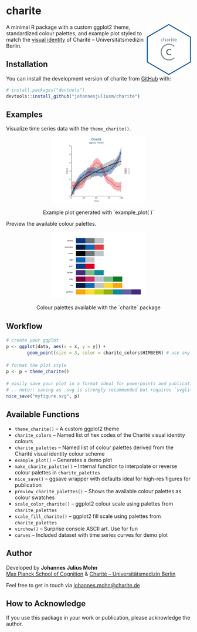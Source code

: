<!-- README.md is generated from README.Rmd. Please edit that file -->

# charite

<!-- badges: start -->
<!-- badges: end -->

<img src="man/figures/hex_charite.png" width="120" align="right" />

A minimal R package with a custom ggplot2 theme, standardized colour
palettes, and example plot styled to match the [visual
identity](https://marke.charite.de/d/Y3FxSwD6Tz3a) of Charité –
Universitätsmedizin Berlin.

## Installation

You can install the development version of charite from
[GitHub](https://github.com/johannesjuliusm/charite) with:

``` r
# install.packages("devtools")
devtools::install_github("johannesjuliusm/charite")
```

## Examples

Visualize time series data with the `theme_charite()`.

<div class="figure" style="text-align: center">

<img src="man/figures/README-example-1.png" alt="Example plot generated with `example_plot( )`" width="50%" />
<p class="caption">
Example plot generated with `example_plot( )`
</p>

</div>

Preview the available colour palettes.

<div class="figure" style="text-align: center">

<img src="man/figures/README-preview-1.png" alt="Colour palettes available with the `charite` package" width="50%" />
<p class="caption">
Colour palettes available with the `charite` package
</p>

</div>

## Workflow

``` r
# create your ggplot
p <- ggplot(data, aes(x = x, y = y)) +
        geom_point(size = 3, color = charite_colors$HIMBEER) # use any of the Charité colors
        
# format the plot style
p <- p + theme_charite()

# easily save your plot in a format ideal for powerpoints and publications
# .. note:: saving as .svg is strongly recommended but requires `svglite` to be installed
nice_save("myfigure.svg", p)
```

## Available Functions

- `theme_charite()` – A custom ggplot2 theme
- `charite_colors` – Named list of hex codes of the Charité visual
  identity colours
- `charite_palettes` – Named list of colour palettes derived from the
  Charité visual identity colour scheme
- `example_plot()` – Generates a demo plot
- `make_charite_palette()` – Internal function to interpolate or reverse
  colour palettes in `charite_palettes`
- `nice_save()` – ggsave wrapper with defaults ideal for high-res
  figures for publication
- `preview_charite_palettes()` – Shows the available colour palettes as
  colour swatches
- `scale_color_charite()` – ggplot2 colour scale using palettes from
  `charite_palettes`
- `scale_fill_charite()` – ggplot2 fill scale using palettes from
  `charite_palettes`
- `virchow()` – Surprise console ASCII art. Use for fun
- `curves` – Included dataset with time series curves for demo plot

## Author

Developed by **Johannes Julius Mohn**  
[Max Planck School of
Cognition](https://cognition.maxplanckschools.org/en/doctoral-candidates/johannes-j-mohn)
& [Charité – Universitätsmedizin
Berlin](https://medpsych.charite.de/en/metas/person/person/address_detail/msc_johannes_mohn)

Feel free to get in touch via <johannes.mohn@charite.de>

## How to Acknowledge

If you use this package in your work or publication, please acknowledge
the author.
